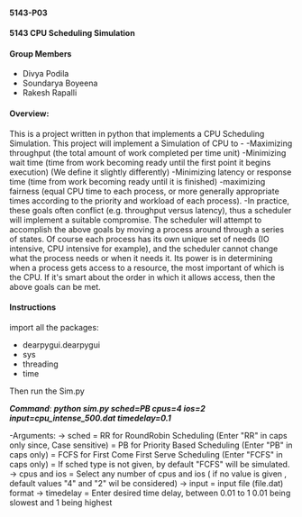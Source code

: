 #### 5143-P03
#### 5143 CPU Scheduling Simulation

#### Group Members


- Divya Podila
- Soundarya Boyeena
- Rakesh Rapalli

#### Overview:
This is a project written in python that implements a CPU Scheduling Simulation.
This project will implement a Simulation of CPU to -
-Maximizing throughput (the total amount of work completed per time unit)
-Minimizing wait time (time from work becoming ready until the first point it begins execution) (We define it slightly differently)
-Minimizing latency or response time (time from work becoming ready until it is finished)
-maximizing fairness (equal CPU time to each process, or more generally appropriate times according to the priority and workload of each process).
-In practice, these goals often conflict (e.g. throughput versus latency), thus a scheduler will implement a suitable compromise.
The scheduler will attempt to accomplish the above goals by moving a process around through a series of states. Of course each process has its own unique set of needs (IO intensive, CPU intensive for example), and the scheduler cannot change what the process needs or when it needs it. Its power is in determining when a process gets access to a resource, the most important of which is the CPU. If it's smart about the order in which it allows access, then the above goals can be met.
#### Instructions

import all the packages:
- dearpygui.dearpygui
- sys
- threading
- time

Then run the Sim.py

***Command***:
 ***python sim.py sched=PB  cpus=4 ios=2 input=cpu_intense_500.dat timedelay=0.1***
 
 -Arguments:
 -> sched = RR for RoundRobin Scheduling  (Enter "RR" in caps only since, Case sensitive)
          = PB for Priority Based Scheduling (Enter "PB" in caps only)
          = FCFS for First Come First Serve Scheduling (Enter "FCFS" in caps only)
          = If sched type is not given, by default "FCFS" will be simulated.
 -> cpus and ios = Select any number of cpus and ios ( if no value is given , default values "4" and "2" wil be considered)
 -> input =  input file (file.dat) format
 -> timedelay =  Enter desired time delay, between 0.01 to 1 0.01 being slowest and 1 being highest
